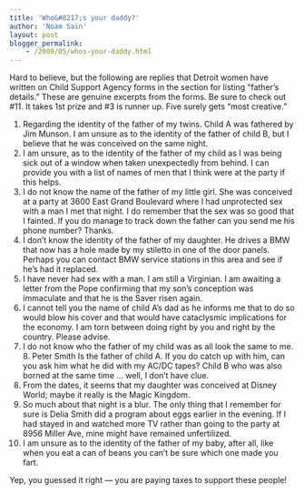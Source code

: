 ```yaml
---
title: 'Who&#8217;s your daddy?'
author: 'Noam Sain'
layout: post
blogger_permalink:
    - /2009/05/whos-your-daddy.html
---
```


Hard to believe, but the following are replies that Detroit women have written on Child Support Agency forms in the section for listing “father’s details.” These are genuine excerpts from the forms. Be sure to check out #11. It takes 1st prize and #3 is runner up. Five surely gets “most creative.”

1. Regarding the identity of the father of my twins. Child A was fathered by Jim Munson. I am unsure as to the identity of the father of child B, but I believe that he was conceived on the same night.
2. I am unsure, as to the identity of the father of my child as I was being sick out of a window when taken unexpectedly from behind. I can provide you with a list of names of men that I think were at the party if this helps.
3. I do not know the name of the father of my little girl. She was conceived at a party at 3600 East Grand Boulevard where I had unprotected sex with a man I met that night. I do remember that the sex was so good that I fainted. If you do manage to track down the father can you send me his phone number? Thanks.
4. I don’t know the identity of the father of my daughter. He drives a BMW that now has a hole made by my stiletto in one of the door panels. Perhaps you can contact BMW service stations in this area and see if he’s had it replaced.
5. I have never had sex with a man. I am still a Virginian. I am awaiting a letter from the Pope confirming that my son’s conception was immaculate and that he is the Saver risen again.
6. I cannot tell you the name of child A’s dad as he informs me that to do so would blow his cover and that would have cataclysmic implications for the economy. I am torn between doing right by you and right by the country. Please advise.
7. I do not know who the father of my child was as all look the same to me. 8. Peter Smith Is the father of child A. If you do catch up with him, can you ask him what he did with my AC/DC tapes? Child B who was also borned at the same time … well, I don’t have clue.
8. From the dates, it seems that my daughter was conceived at Disney World; maybe it really is the Magic Kingdom.
9. So much about that night is a blur. The only thing that I remember for sure is Delia Smith did a program about eggs earlier in the evening. If I had stayed in and watched more TV rather than going to the party at 8956 Miller Ave, mine might have remained unfertilized.
10. I am unsure as to the identity of the father of my baby, after all, like when you eat a can of beans you can’t be sure which one made you fart.

Yep, you guessed it right — you are paying taxes to support these people!